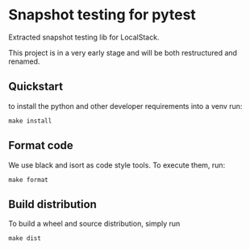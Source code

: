 Snapshot testing for pytest
===============================

Extracted snapshot testing lib for LocalStack.

This project is in a very early stage and will be both restructured and renamed.


## Quickstart

to install the python and other developer requirements into a venv run:

    make install

## Format code

We use black and isort as code style tools.
To execute them, run:

    make format

## Build distribution

To build a wheel and source distribution, simply run

    make dist